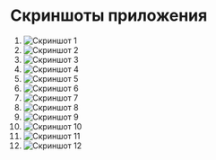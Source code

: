 # Скриншоты приложения

1. ![Скриншот 1](screenshots/localhost_4200_authentification.png)
2. ![Скриншот 2](screenshots/localhost_4200_production-transactions.png)
3. ![Скриншот 3](screenshots/localhost_4200_production-transactions%20(1).png)
4. ![Скриншот 4](screenshots/localhost_4200_production-transactions%20(2).png)
5. ![Скриншот 5](screenshots/localhost_4200_production-transactions%20(3).png)
6. ![Скриншот 6](screenshots/localhost_4200_production-transactions%20(4).png)
7. ![Скриншот 7](screenshots/localhost_4200_production-transactions%20(5).png)
8. ![Скриншот 8](screenshots/localhost_4200_production-transactions%20(6).png)
9. ![Скриншот 9](screenshots/localhost_4200_production-transactions%20(7).png)
10. ![Скриншот 10](screenshots/localhost_4200_production-transactions%20(8).png)
11. ![Скриншот 11](screenshots/localhost_4200_production-transactions%20(9).png)
12. ![Скриншот 12](screenshots/localhost_4200_production-transactions%20(10).png)
